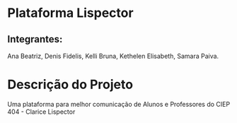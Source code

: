 # Plataforma Lispector

## Integrantes:

Ana Beatriz, 
Denis Fidelis, 
Kelli Bruna, 
Kethelen Elisabeth, 
Samara Paiva.

# Descrição do Projeto

Uma plataforma para melhor comunicação de Alunos e Professores do CIEP 404 - Clarice Lispector
